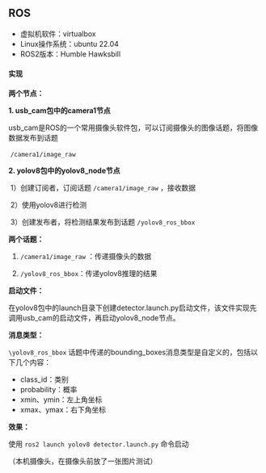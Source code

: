 ## ROS


- 虚拟机软件：virtualbox
- Linux操作系统：ubuntu  22.04
- ROS2版本：Humble Hawksbill



#### 实现

**两个节点：**

**1. usb_cam包中的camera1节点**

​	usb_cam是ROS的一个常用摄像头软件包，可以订阅摄像头的图像话题，将图像数据发布到话题

​	 `/camera1/image_raw`

**2. yolov8包中的yolov8_node节点**

​	1）创建订阅者，订阅话题 `/camera1/image_raw` ，接收数据

​	2）使用yolov8进行检测

​	3）创建发布者，将检测结果发布到话题 `/yolov8_ros_bbox` 

**两个话题：**

1.  `/camera1/image_raw` ：传递摄像头的数据

2.  `/yolov8_ros_bbox`：传递yolov8推理的结果



**启动文件：**

在yolov8包中的launch目录下创建detector.launch.py启动文件，该文件实现先调用usb_cam的启动文件，再启动yolov8_node节点。

**消息类型：**

`\yolov8_ros_bbox` 话题中传递的bounding_boxes消息类型是自定义的，包括以下几个内容：

- class_id：类别
- probability：概率
- xmin、ymin：左上角坐标
- xmax、ymax：右下角坐标



**效果：**

使用 `ros2 launch yolov8 detector.launch.py` 命令启动

（本机摄像头，在摄像头前放了一张图片测试）
